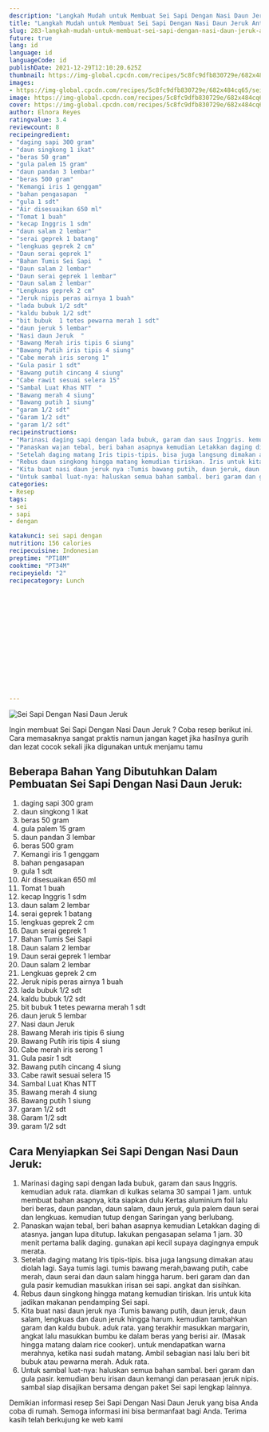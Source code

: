 ```yaml
---
description: "Langkah Mudah untuk Membuat Sei Sapi Dengan Nasi Daun Jeruk Anti Gagal"
title: "Langkah Mudah untuk Membuat Sei Sapi Dengan Nasi Daun Jeruk Anti Gagal"
slug: 283-langkah-mudah-untuk-membuat-sei-sapi-dengan-nasi-daun-jeruk-anti-gagal
future: true
lang: id
language: id
languageCode: id
publishDate: 2021-12-29T12:10:20.625Z 
thumbnail: https://img-global.cpcdn.com/recipes/5c8fc9dfb830729e/682x484cq65/sei-sapi-dengan-nasi-daun-jeruk-foto-resep-utama.png
images:
- https://img-global.cpcdn.com/recipes/5c8fc9dfb830729e/682x484cq65/sei-sapi-dengan-nasi-daun-jeruk-foto-resep-utama.png
image: https://img-global.cpcdn.com/recipes/5c8fc9dfb830729e/682x484cq65/sei-sapi-dengan-nasi-daun-jeruk-foto-resep-utama.png
cover: https://img-global.cpcdn.com/recipes/5c8fc9dfb830729e/682x484cq65/sei-sapi-dengan-nasi-daun-jeruk-foto-resep-utama.png
author: Elnora Reyes
ratingvalue: 3.4
reviewcount: 8
recipeingredient:
- "daging sapi 300 gram"
- "daun singkong 1 ikat"
- "beras 50 gram"
- "gula palem 15 gram"
- "daun pandan 3 lembar"
- "beras 500 gram"
- "Kemangi iris 1 genggam"
- "bahan pengasapan  "
- "gula 1 sdt"
- "Air disesuaikan 650 ml"
- "Tomat 1 buah"
- "kecap Inggris 1 sdm"
- "daun salam 2 lembar"
- "serai geprek 1 batang"
- "lengkuas geprek 2 cm"
- "Daun serai geprek 1"
- "Bahan Tumis Sei Sapi  "
- "Daun salam 2 lembar"
- "Daun serai geprek 1 lembar"
- "Daun salam 2 lembar"
- "Lengkuas geprek 2 cm"
- "Jeruk nipis peras airnya 1 buah"
- "lada bubuk 1/2 sdt"
- "kaldu bubuk 1/2 sdt"
- "bit bubuk  1 tetes pewarna merah 1 sdt"
- "daun jeruk 5 lembar"
- "Nasi daun Jeruk  "
- "Bawang Merah iris tipis 6 siung"
- "Bawang Putih iris tipis 4 siung"
- "Cabe merah iris serong 1"
- "Gula pasir 1 sdt"
- "Bawang putih cincang 4 siung"
- "Cabe rawit sesuai selera 15"
- "Sambal Luat Khas NTT  "
- "Bawang merah 4 siung"
- "Bawang putih 1 siung"
- "garam 1/2 sdt"
- "Garam 1/2 sdt"
- "garam 1/2 sdt"
recipeinstructions:
- "Marinasi daging sapi dengan lada bubuk, garam dan saus Inggris. kemudian aduk rata. diamkan di kulkas selama 30 sampai 1 jam. untuk membuat bahan asapnya, kita siapkan dulu Kertas aluminium foil lalu beri beras, daun pandan, daun salam, daun jeruk, gula palem daun serai dan lengkuas. kemudian tutup dengan Saringan yang berlubang."
- "Panaskan wajan tebal, beri bahan asapnya kemudian Letakkan daging di atasnya. jangan lupa ditutup. lakukan pengasapan selama 1 jam. 30 menit pertama balik daging. gunakan api kecil supaya dagingnya empuk merata."
- "Setelah daging matang Iris tipis-tipis. bisa juga langsung dimakan atau diolah lagi. Saya tumis lagi. tumis bawang merah,bawang putih, cabe merah, daun serai dan daun salam hingga harum. beri garam dan dan gula pasir kemudian masukkan irisan sei sapi. angkat dan sisihkan."
- "Rebus daun singkong hingga matang kemudian tiriskan. Iris untuk kita jadikan makanan pendamping Sei sapi."
- "Kita buat nasi daun jeruk nya :Tumis bawang putih, daun jeruk, daun salam, lengkuas dan daun jeruk hingga harum. kemudian tambahkan garam dan kaldu bubuk. aduk rata. yang terakhir masukkan margarin, angkat lalu masukkan bumbu ke dalam beras yang berisi air. (Masak hingga matang dalam rice cooker). untuk mendapatkan warna merahnya, ketika nasi sudah matang. Ambil sebagian nasi lalu beri bit bubuk atau pewarna merah. Aduk rata."
- "Untuk sambal luat-nya: haluskan semua bahan sambal. beri garam dan gula pasir. kemudian beru irisan daun kemangi dan perasaan jeruk nipis. sambal siap disajikan bersama dengan paket Sei sapi lengkap lainnya."
categories:
- Resep
tags:
- sei
- sapi
- dengan

katakunci: sei sapi dengan 
nutrition: 156 calories
recipecuisine: Indonesian
preptime: "PT18M"
cooktime: "PT34M"
recipeyield: "2"
recipecategory: Lunch


     
    
    
    
    
    
    
    
    
    
    
      
    
---
```



![Sei Sapi Dengan Nasi Daun Jeruk](https://img-global.cpcdn.com/recipes/5c8fc9dfb830729e/682x484cq65/sei-sapi-dengan-nasi-daun-jeruk-foto-resep-utama.png)

Ingin membuat Sei Sapi Dengan Nasi Daun Jeruk ? Coba resep berikut ini. Cara memasaknya sangat praktis namun jangan kaget jika hasilnya gurih dan lezat cocok sekali jika digunakan untuk menjamu tamu

<!--inarticleads1-->

## Beberapa Bahan Yang Dibutuhkan Dalam Pembuatan Sei Sapi Dengan Nasi Daun Jeruk:

1. daging sapi 300 gram
1. daun singkong 1 ikat
1. beras 50 gram
1. gula palem 15 gram
1. daun pandan 3 lembar
1. beras 500 gram
1. Kemangi iris 1 genggam
1. bahan pengasapan  
1. gula 1 sdt
1. Air disesuaikan 650 ml
1. Tomat 1 buah
1. kecap Inggris 1 sdm
1. daun salam 2 lembar
1. serai geprek 1 batang
1. lengkuas geprek 2 cm
1. Daun serai geprek 1
1. Bahan Tumis Sei Sapi  
1. Daun salam 2 lembar
1. Daun serai geprek 1 lembar
1. Daun salam 2 lembar
1. Lengkuas geprek 2 cm
1. Jeruk nipis peras airnya 1 buah
1. lada bubuk 1/2 sdt
1. kaldu bubuk 1/2 sdt
1. bit bubuk  1 tetes pewarna merah 1 sdt
1. daun jeruk 5 lembar
1. Nasi daun Jeruk  
1. Bawang Merah iris tipis 6 siung
1. Bawang Putih iris tipis 4 siung
1. Cabe merah iris serong 1
1. Gula pasir 1 sdt
1. Bawang putih cincang 4 siung
1. Cabe rawit sesuai selera 15
1. Sambal Luat Khas NTT  
1. Bawang merah 4 siung
1. Bawang putih 1 siung
1. garam 1/2 sdt
1. Garam 1/2 sdt
1. garam 1/2 sdt



<!--inarticleads2-->

## Cara Menyiapkan Sei Sapi Dengan Nasi Daun Jeruk:

1. Marinasi daging sapi dengan lada bubuk, garam dan saus Inggris. kemudian aduk rata. diamkan di kulkas selama 30 sampai 1 jam. untuk membuat bahan asapnya, kita siapkan dulu Kertas aluminium foil lalu beri beras, daun pandan, daun salam, daun jeruk, gula palem daun serai dan lengkuas. kemudian tutup dengan Saringan yang berlubang.
1. Panaskan wajan tebal, beri bahan asapnya kemudian Letakkan daging di atasnya. jangan lupa ditutup. lakukan pengasapan selama 1 jam. 30 menit pertama balik daging. gunakan api kecil supaya dagingnya empuk merata.
1. Setelah daging matang Iris tipis-tipis. bisa juga langsung dimakan atau diolah lagi. Saya tumis lagi. tumis bawang merah,bawang putih, cabe merah, daun serai dan daun salam hingga harum. beri garam dan dan gula pasir kemudian masukkan irisan sei sapi. angkat dan sisihkan.
1. Rebus daun singkong hingga matang kemudian tiriskan. Iris untuk kita jadikan makanan pendamping Sei sapi.
1. Kita buat nasi daun jeruk nya :Tumis bawang putih, daun jeruk, daun salam, lengkuas dan daun jeruk hingga harum. kemudian tambahkan garam dan kaldu bubuk. aduk rata. yang terakhir masukkan margarin, angkat lalu masukkan bumbu ke dalam beras yang berisi air. (Masak hingga matang dalam rice cooker). untuk mendapatkan warna merahnya, ketika nasi sudah matang. Ambil sebagian nasi lalu beri bit bubuk atau pewarna merah. Aduk rata.
1. Untuk sambal luat-nya: haluskan semua bahan sambal. beri garam dan gula pasir. kemudian beru irisan daun kemangi dan perasaan jeruk nipis. sambal siap disajikan bersama dengan paket Sei sapi lengkap lainnya.




Demikian informasi  resep Sei Sapi Dengan Nasi Daun Jeruk   yang bisa Anda coba di rumah. Semoga informasi ini bisa bermanfaat bagi Anda. Terima kasih telah berkujung ke web kami
